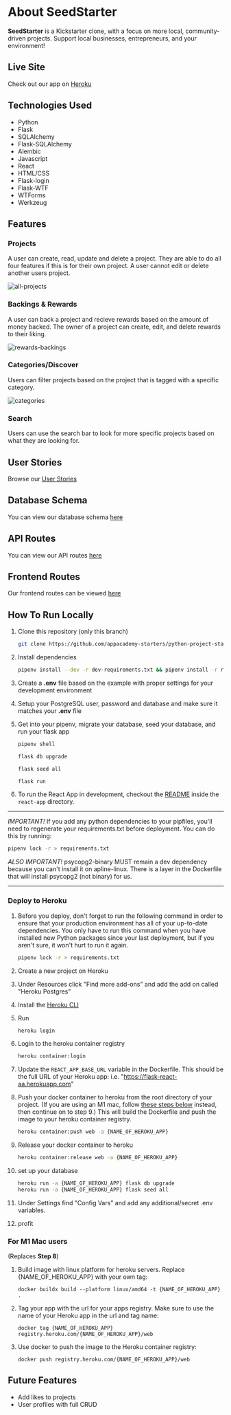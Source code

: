 # About SeedStarter

**SeedStarter** is a Kickstarter clone, with a focus on more local, community-driven projects. Support local businesses, entrepreneurs, and your environment!

## Live Site

Check out our app on [Heroku](https://seed-starter.herokuapp.com/)

## Technologies Used

- Python
- Flask
- SQLAlchemy
- Flask-SQLAlchemy
- Alembic
- Javascript
- React
- HTML/CSS
- Flask-login
- Flask-WTF
- WTForms
- Werkzeug

## Features


### **Projects**

A user can create, read, update and delete a project. They are able to do all four features if this is for their own project. A user cannot edit or delete another users project.

![all-projects](screenshots/allprojects.PNG)

### **Backings & Rewards**

A user can back a project and recieve rewards based on the amount of money backed. The owner of a project can create, edit, and delete rewards to their liking.

![rewards-backings](screenshots/project.PNG)

### Categories/Discover

Users can filter projects based on the project that is tagged with a specific category.

![categories](screenshots/category.PNG)

### Search

Users can use the search bar to look for more specific projects based on what they are looking for.


## User Stories

Browse our [User Stories](https://github.com/ad-sw/SeedStarter/wiki/User-Stories)

## Database Schema

You can view our database schema [here](https://github.com/ad-sw/SeedStarter/wiki/Database-Schema)

## API Routes

You can view our API routes [here](https://github.com/ad-sw/SeedStarter/wiki/Backend-Routes)

## Frontend Routes

Our frontend routes can be viewed [here](https://github.com/ad-sw/SeedStarter/wiki/Backend-Routes)


## How To Run Locally
1. Clone this repository (only this branch)

   ```bash
   git clone https://github.com/appacademy-starters/python-project-starter.git
   ```

2. Install dependencies

      ```bash
      pipenv install --dev -r dev-requirements.txt && pipenv install -r requirements.txt
      ```

3. Create a **.env** file based on the example with proper settings for your
   development environment
4. Setup your PostgreSQL user, password and database and make sure it matches your **.env** file

5. Get into your pipenv, migrate your database, seed your database, and run your flask app

   ```bash
   pipenv shell
   ```

   ```bash
   flask db upgrade
   ```

   ```bash
   flask seed all
   ```

   ```bash
   flask run
   ```

6. To run the React App in development, checkout the [README](./react-app/README.md) inside the `react-app` directory.

***
*IMPORTANT!*
   If you add any python dependencies to your pipfiles, you'll need to regenerate your requirements.txt before deployment.
   You can do this by running:

   ```bash
   pipenv lock -r > requirements.txt
   ```

*ALSO IMPORTANT!*
   psycopg2-binary MUST remain a dev dependency because you can't install it on apline-linux.
   There is a layer in the Dockerfile that will install psycopg2 (not binary) for us.
***

### Deploy to Heroku

1. Before you deploy, don't forget to run the following command in order to
ensure that your production environment has all of your up-to-date
dependencies. You only have to run this command when you have installed new
Python packages since your last deployment, but if you aren't sure, it won't
hurt to run it again.

   ```bash
   pipenv lock -r > requirements.txt
   ```

2. Create a new project on Heroku
3. Under Resources click "Find more add-ons" and add the add on called "Heroku Postgres"
4. Install the [Heroku CLI](https://devcenter.heroku.com/articles/heroku-command-line)
5. Run

   ```bash
   heroku login
   ```

6. Login to the heroku container registry

   ```bash
   heroku container:login
   ```

7. Update the `REACT_APP_BASE_URL` variable in the Dockerfile.
   This should be the full URL of your Heroku app: i.e. "https://flask-react-aa.herokuapp.com"
8. Push your docker container to heroku from the root directory of your project.
   (If you are using an M1 mac, follow [these steps below](#for-m1-mac-users) instead, then continue on to step 9.)
   This will build the Dockerfile and push the image to your heroku container registry.

   ```bash
   heroku container:push web -a {NAME_OF_HEROKU_APP}
   ```

9. Release your docker container to heroku

      ```bash
      heroku container:release web -a {NAME_OF_HEROKU_APP}
      ```

10. set up your database

      ```bash
      heroku run -a {NAME_OF_HEROKU_APP} flask db upgrade
      heroku run -a {NAME_OF_HEROKU_APP} flask seed all
      ```

11. Under Settings find "Config Vars" and add any additional/secret .env
variables.

12. profit

### For M1 Mac users

(Replaces **Step 8**)

1. Build image with linux platform for heroku servers. Replace
{NAME_OF_HEROKU_APP} with your own tag:

   ```bash=
   docker buildx build --platform linux/amd64 -t {NAME_OF_HEROKU_APP} .
   ```

2. Tag your app with the url for your apps registry. Make sure to use the name
of your Heroku app in the url and tag name:

   ```bash=2
   docker tag {NAME_OF_HEROKU_APP} registry.heroku.com/{NAME_OF_HEROKU_APP}/web
   ```

3. Use docker to push the image to the Heroku container registry:

   ```bash=3
   docker push registry.heroku.com/{NAME_OF_HEROKU_APP}/web
   ```

## Future Features

- Add likes to projects
- User profiles with full CRUD
